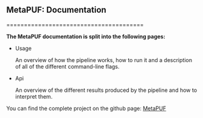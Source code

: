 ## MetaPUF: Documentation

=======================================

**The MetaPUF documentation is split into the following pages:**

- Usage

    An overview of how the pipeline works, how to run it and a description of all of the different command-line flags.

- Api

    An overview of the different results produced by the pipeline and how to interpret them.

You can find the complete project on the github page: [MetaPUF](https://github.com/PRIDE-reanalysis/MetaPUF) 
